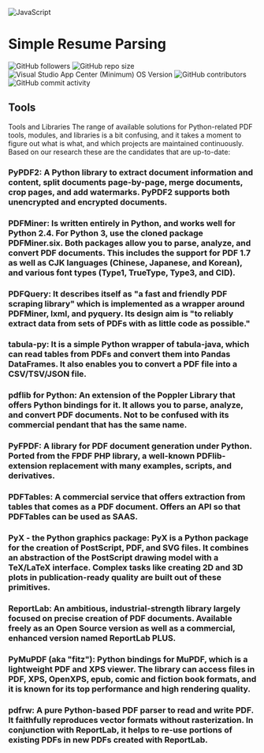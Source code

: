 ![JavaScript](https://communityblog.fedoraproject.org/wp-content/uploads/2015/11/Python-logo.png)

# Simple Resume Parsing 

<img alt="GitHub followers" src="https://img.shields.io/github/followers/kalifiabillal?color=yellow&label=kalifiabillal&style=for-the-badge">   <img alt="GitHub repo size" src="https://img.shields.io/github/repo-size/kalifiabillal/Android-Arduino-Automotive?style=for-the-badge">   <img alt="Visual Studio App Center (Minimum) OS Version" src="https://img.shields.io/visual-studio-app-center/releases/osver/kalifiabillal/Android-Arduino-Automotive/a87b9e745655355612fff4418953e0c3f7074250?style=for-the-badge">   <img alt="GitHub contributors" src="https://img.shields.io/github/contributors/Kalifiabillal/Android-Arduino-Automotive?color=green&style=for-the-badge">   <img alt="GitHub commit activity" src="https://img.shields.io/github/commit-activity/y/kalifiabillal/Android-Arduino-Automotive?style=for-the-badge"> 

## Tools

Tools and Libraries
The range of available solutions for Python-related PDF tools, modules, and libraries is a bit confusing, and it takes a moment to figure out what is what, and which projects are maintained continuously. Based on our research these are the candidates that are up-to-date:

### PyPDF2: A Python library to extract document information and content, split documents page-by-page, merge documents, crop pages, and add watermarks. PyPDF2 supports both unencrypted and encrypted documents.

### PDFMiner: Is written entirely in Python, and works well for Python 2.4. For Python 3, use the cloned package PDFMiner.six. Both packages allow you to parse, analyze, and convert PDF documents. This includes the support for PDF 1.7 as well as CJK languages (Chinese, Japanese, and Korean), and various font types (Type1, TrueType, Type3, and CID).

### PDFQuery: It describes itself as "a fast and friendly PDF scraping library" which is implemented as a wrapper around PDFMiner, lxml, and pyquery. Its design aim is "to reliably extract data from sets of PDFs with as little code as possible."

### tabula-py: It is a simple Python wrapper of tabula-java, which can read tables from PDFs and convert them into Pandas DataFrames. It also enables you to convert a PDF file into a CSV/TSV/JSON file.

### pdflib for Python: An extension of the Poppler Library that offers Python bindings for it. It allows you to parse, analyze, and convert PDF documents. Not to be confused with its commercial pendant that has the same name.

### PyFPDF: A library for PDF document generation under Python. Ported from the FPDF PHP library, a well-known PDFlib-extension replacement with many examples, scripts, and derivatives.

### PDFTables: A commercial service that offers extraction from tables that comes as a PDF document. Offers an API so that PDFTables can be used as SAAS.

### PyX - the Python graphics package: PyX is a Python package for the creation of PostScript, PDF, and SVG files. It combines an abstraction of the PostScript drawing model with a TeX/LaTeX interface. Complex tasks like creating 2D and 3D plots in publication-ready quality are built out of these primitives.

### ReportLab: An ambitious, industrial-strength library largely focused on precise creation of PDF documents. Available freely as an Open Source version as well as a commercial, enhanced version named ReportLab PLUS.

### PyMuPDF (aka "fitz"): Python bindings for MuPDF, which is a lightweight PDF and XPS viewer. The library can access files in PDF, XPS, OpenXPS, epub, comic and fiction book formats, and it is known for its top performance and high rendering quality.

### pdfrw: A pure Python-based PDF parser to read and write PDF. It faithfully reproduces vector formats without rasterization. In conjunction with ReportLab, it helps to re-use portions of existing PDFs in new PDFs created with ReportLab.
